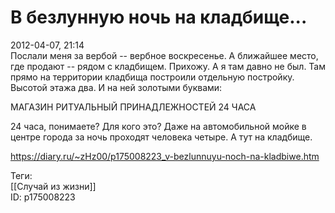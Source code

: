 В безлунную ночь на кладбище...
================================

   
 2012-04-07, 21:14   
  Послали меня за вербой -- вербное воскресенье. А ближайшее место, где продают -- рядом с кладбищем. Прихожу. А я там давно не был. Там прямо на территории кладбища построили отдельную постройку. Высотой этажа два. И на ней золотыми буквами:   
   
  МАГАЗИН РИТУАЛЬНЫЙ ПРИНАДЛЕЖНОСТЕЙ 24 ЧАСА    
   
 24 часа, понимаете? Для кого это? Даже на автомобильной мойке в центре города за ночь проходят человека четыре. А тут на кладбище.   
    
 <https://diary.ru/~zHz00/p175008223_v-bezlunnuyu-noch-na-kladbiwe.htm>   
   
 Теги:   
 [[Случай из жизни]]   
 ID: p175008223
